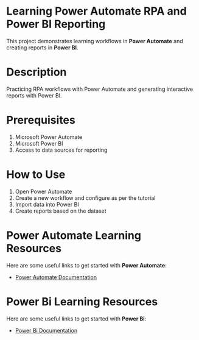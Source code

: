 # Learning Power Automate RPA and Power BI Reporting
This project demonstrates learning workflows in **Power Automate** and creating reports in **Power BI**.

# Description
Practicing RPA workflows with Power Automate and generating interactive reports with Power BI.

# Prerequisites
1. Microsoft Power Automate
2. Microsoft Power BI
3. Access to data sources for reporting

# How to Use
1. Open Power Automate
2. Create a new workflow and configure as per the tutorial
3. Import data into Power BI
4. Create reports based on the dataset
 
# Power Automate Learning Resources
  Here are some useful links to get started with **Power Automate**:
- [Power Automate Documentation](https://learn.microsoft.com/en-us/power-automate/)
  
# Power Bi Learning Resources
  Here are some useful links to get started with **Power Bi**:
- [Power Bi Documentation](https://docs.microsoft.com/en-us/power-bi/)
